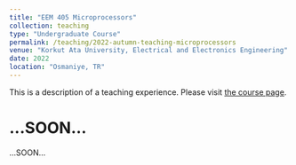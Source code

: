 ```yaml
---
title: "EEM 405 Microprocessors"
collection: teaching
type: "Undergraduate Course"
permalink: /teaching/2022-autumn-teaching-microprocessors
venue: "Korkut Ata University, Electrical and Electronics Engineering"
date: 2022
location: "Osmaniye, TR"
---
```


This is a description of a teaching experience. Please visit [the course page](http://oku.ozturkibrahim.com/Microprocessors.php).

...SOON...
======
...SOON...
